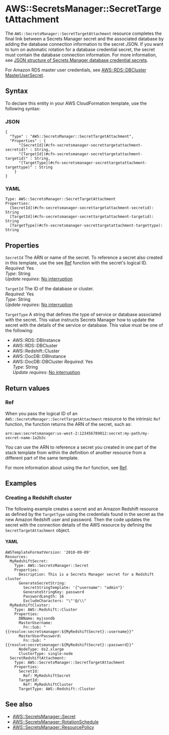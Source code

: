 # AWS::SecretsManager::SecretTargetAttachment<a name="aws-resource-secretsmanager-secrettargetattachment"></a>

The `AWS::SecretsManager::SecretTargetAttachment` resource completes the final link between a Secrets Manager secret and the associated database by adding the database connection information to the secret JSON\. If you want to turn on automatic rotation for a database credential secret, the secret must contain the database connection information\. For more information, see [JSON structure of Secrets Manager database credential secrets](https://docs.aws.amazon.com/secretsmanager/latest/userguide/reference_secret_json_structure.html)\.

For Amazon RDS master user credentials, see [AWS::RDS::DBCluster MasterUserSecret](https://docs.aws.amazon.com/AWSCloudFormation/latest/UserGuide/aws-properties-rds-dbcluster-masterusersecret.html)\.

## Syntax<a name="aws-resource-secretsmanager-secrettargetattachment-syntax"></a>

To declare this entity in your AWS CloudFormation template, use the following syntax:

### JSON<a name="aws-resource-secretsmanager-secrettargetattachment-syntax.json"></a>

```
{
  "Type" : "AWS::SecretsManager::SecretTargetAttachment",
  "Properties" : {
      "[SecretId](#cfn-secretsmanager-secrettargetattachment-secretid)" : String,
      "[TargetId](#cfn-secretsmanager-secrettargetattachment-targetid)" : String,
      "[TargetType](#cfn-secretsmanager-secrettargetattachment-targettype)" : String
    }
}
```

### YAML<a name="aws-resource-secretsmanager-secrettargetattachment-syntax.yaml"></a>

```
Type: AWS::SecretsManager::SecretTargetAttachment
Properties:
  [SecretId](#cfn-secretsmanager-secrettargetattachment-secretid): String
  [TargetId](#cfn-secretsmanager-secrettargetattachment-targetid): String
  [TargetType](#cfn-secretsmanager-secrettargetattachment-targettype): String
```

## Properties<a name="aws-resource-secretsmanager-secrettargetattachment-properties"></a>

`SecretId` <a name="cfn-secretsmanager-secrettargetattachment-secretid"></a>
The ARN or name of the secret\. To reference a secret also created in this template, use the see [Ref](https://docs.aws.amazon.com/AWSCloudFormation/latest/UserGuide/intrinsic-function-reference-ref.html) function with the secret's logical ID\.  
_Required_: Yes  
_Type_: String  
_Update requires_: [No interruption](https://docs.aws.amazon.com/AWSCloudFormation/latest/UserGuide/using-cfn-updating-stacks-update-behaviors.html#update-no-interrupt)

`TargetId` <a name="cfn-secretsmanager-secrettargetattachment-targetid"></a>
The ID of the database or cluster\.  
_Required_: Yes  
_Type_: String  
_Update requires_: [No interruption](https://docs.aws.amazon.com/AWSCloudFormation/latest/UserGuide/using-cfn-updating-stacks-update-behaviors.html#update-no-interrupt)

`TargetType` <a name="cfn-secretsmanager-secrettargetattachment-targettype"></a>
A string that defines the type of service or database associated with the secret\. This value instructs Secrets Manager how to update the secret with the details of the service or database\. This value must be one of the following:

- AWS::RDS::DBInstance
- AWS::RDS::DBCluster
- AWS::Redshift::Cluster
- AWS::DocDB::DBInstance
- AWS::DocDB::DBCluster
  _Required_: Yes  
  _Type_: String  
  _Update requires_: [No interruption](https://docs.aws.amazon.com/AWSCloudFormation/latest/UserGuide/using-cfn-updating-stacks-update-behaviors.html#update-no-interrupt)

## Return values<a name="aws-resource-secretsmanager-secrettargetattachment-return-values"></a>

### Ref<a name="aws-resource-secretsmanager-secrettargetattachment-return-values-ref"></a>

When you pass the logical ID of an `AWS::SecretsManager::SecretTargetAttachment` resource to the intrinsic `Ref` function, the function returns the ARN of the secret, such as:

`arn:aws:secretsmanager:us-west-2:123456789012:secret:my-path/my-secret-name-1a2b3c`

You can use the ARN to reference a secret you created in one part of the stack template from within the definition of another resource from a different part of the same template\.

For more information about using the `Ref` function, see [Ref](https://docs.aws.amazon.com/AWSCloudFormation/latest/UserGuide/intrinsic-function-reference-ref.html)\.

## Examples<a name="aws-resource-secretsmanager-secrettargetattachment--examples"></a>

### Creating a Redshift cluster<a name="aws-resource-secretsmanager-secrettargetattachment--examples--Creating_a_Redshift_cluster"></a>

The following example creates a secret and an Amazon Redshift resource as defined by the `TargetType` using the credentials found in the secret as the new Amazon Redshift user and password\. Then the code updates the secret with the connection details of the AWS resource by defining the `SecretTargetAttachment` object\.

#### YAML<a name="aws-resource-secretsmanager-secrettargetattachment--examples--Creating_a_Redshift_cluster--yaml"></a>

```
AWSTemplateFormatVersion: '2010-09-09'
Resources:
  MyRedshiftSecret:
    Type: AWS::SecretsManager::Secret
    Properties:
      Description: This is a Secrets Manager secret for a Redshift cluster
      GenerateSecretString:
        SecretStringTemplate: '{"username": "admin"}'
        GenerateStringKey: password
        PasswordLength: 16
        ExcludeCharacters: "\"'@/\\"
  MyRedshiftCluster:
    Type: AWS::Redshift::Cluster
    Properties:
      DBName: myjsondb
      MasterUsername:
        Fn::Sub: "{{resolve:secretsmanager:${MyRedshiftSecret}::username}}"
      MasterUserPassword:
        Fn::Sub: "{{resolve:secretsmanager:${MyRedshiftSecret}::password}}"
      NodeType: ds2.xlarge
      ClusterType: single-node
  SecretRedshiftAttachment:
    Type: AWS::SecretsManager::SecretTargetAttachment
    Properties:
      SecretId:
        Ref: MyRedshiftSecret
      TargetId:
        Ref: MyRedshiftCluster
      TargetType: AWS::Redshift::Cluster
```

## See also<a name="aws-resource-secretsmanager-secrettargetattachment--seealso"></a>

- [AWS::SecretsManager::Secret](https://docs.aws.amazon.com/AWSCloudFormation/latest/UserGuide/aws-resource-secretsmanager-secret.html)
- [AWS::SecretsManager::RotationSchedule](https://docs.aws.amazon.com/AWSCloudFormation/latest/UserGuide/aws-resource-secretsmanager-rotationschedule.html)
- [AWS::SecretsManager::ResourcePolicy](https://docs.aws.amazon.com/AWSCloudFormation/latest/UserGuide/aws-resource-secretsmanager-resourcepolicy.html)
